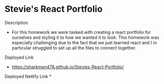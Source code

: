 # Stevie's React Portfolio

Description
* For this homework we were tasked with creating a react portfolio for ourselves and styling it to how we wanted it to look. This homework was especially challenging due to the fact that we just learned react and I in particular struggled to set up all the files to connect together.

Deployed Link
 * https://sharkman478.github.io/Stevies-React-Portfolio/

 Deployed Netlify Link
 * 